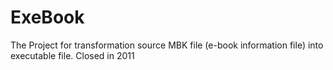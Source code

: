 # ExeBook

The Project for transformation source MBK file (e-book information file) into executable file. Closed in 2011


